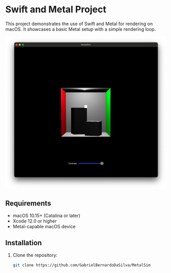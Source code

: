 # Swift and Metal Project

This project demonstrates the use of Swift and Metal for rendering on macOS. It showcases a basic Metal setup with a simple rendering loop.

![Project Image](project_image.png)

## Requirements

- macOS 10.15+ (Catalina or later)
- Xcode 12.0 or higher
- Metal-capable macOS device

## Installation

1. Clone the repository:
   ```bash
   git clone https://github.com/GabrielBernardoDaSilva/MetalSim
